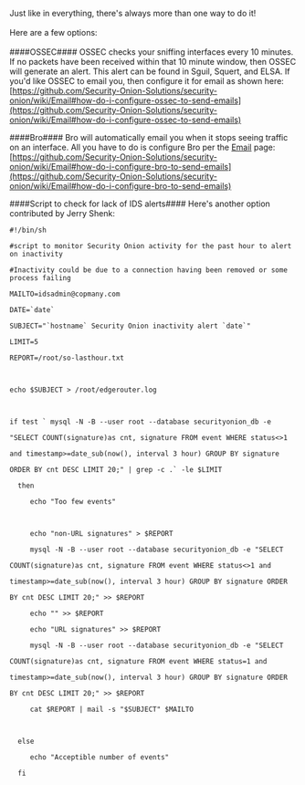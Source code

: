 Just like in everything, there's always more than one way to do it!<br>
<br>
Here are a few options:<br>
<br>
####OSSEC####
OSSEC checks your sniffing interfaces every 10 minutes.  If no packets have been received within that 10 minute window, then OSSEC will generate an alert.  This alert can be found in Sguil, Squert, and ELSA.  If you'd like OSSEC to email you, then configure it for email as shown here:<br>
[https://github.com/Security-Onion-Solutions/security-onion/wiki/Email#how-do-i-configure-ossec-to-send-emails](https://github.com/Security-Onion-Solutions/security-onion/wiki/Email#how-do-i-configure-ossec-to-send-emails)

####Bro####
Bro will automatically email you when it stops seeing traffic on an interface.  All you have to do is configure Bro per the [Email](Email) page:<br>
[https://github.com/Security-Onion-Solutions/security-onion/wiki/Email#how-do-i-configure-bro-to-send-emails](https://github.com/Security-Onion-Solutions/security-onion/wiki/Email#how-do-i-configure-bro-to-send-emails)

####Script to check for lack of IDS alerts####
Here's another option contributed by Jerry Shenk:<br>
<pre><code>#!/bin/sh<br>
#script to monitor Security Onion activity for the past hour to alert on inactivity<br>
#Inactivity could be due to a connection having been removed or some process failing<br>
MAILTO=idsadmin@copmany.com<br>
DATE=`date`<br>
SUBJECT="`hostname` Security Onion inactivity alert `date`"<br>
LIMIT=5<br>
REPORT=/root/so-lasthour.txt<br>
<br>
echo $SUBJECT &gt; /root/edgerouter.log<br>
<br>
if test ` mysql -N -B --user root --database securityonion_db -e<br>
"SELECT COUNT(signature)as cnt, signature FROM event WHERE status&lt;&gt;1<br>
and timestamp&gt;=date_sub(now(), interval 3 hour) GROUP BY signature<br>
ORDER BY cnt DESC LIMIT 20;" | grep -c .` -le $LIMIT<br>
  then<br>
     echo "Too few events"<br>
<br>
     echo "non-URL signatures" &gt; $REPORT<br>
     mysql -N -B --user root --database securityonion_db -e "SELECT<br>
COUNT(signature)as cnt, signature FROM event WHERE status&lt;&gt;1 and<br>
timestamp&gt;=date_sub(now(), interval 3 hour) GROUP BY signature ORDER<br>
BY cnt DESC LIMIT 20;" &gt;&gt; $REPORT<br>
     echo "" &gt;&gt; $REPORT<br>
     echo "URL signatures" &gt;&gt; $REPORT<br>
     mysql -N -B --user root --database securityonion_db -e "SELECT<br>
COUNT(signature)as cnt, signature FROM event WHERE status=1 and<br>
timestamp&gt;=date_sub(now(), interval 3 hour) GROUP BY signature ORDER<br>
BY cnt DESC LIMIT 20;" &gt;&gt; $REPORT<br>
     cat $REPORT | mail -s "$SUBJECT" $MAILTO<br>
<br>
  else<br>
     echo "Acceptible number of events"<br>
  fi<br>
</code></pre>
